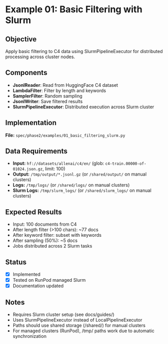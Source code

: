 # Example 01: Basic Filtering with Slurm

## Objective
Apply basic filtering to C4 data using SlurmPipelineExecutor for distributed processing across cluster nodes.

## Components
- **JsonlReader**: Read from HuggingFace C4 dataset
- **LambdaFilter**: Filter by length and keywords
- **SamplerFilter**: Random sampling
- **JsonlWriter**: Save filtered results
- **SlurmPipelineExecutor**: Distributed execution across Slurm cluster

## Implementation
**File:** `spec/phase2/examples/01_basic_filtering_slurm.py`

## Data Requirements
- **Input:** `hf://datasets/allenai/c4/en/` (glob: `c4-train.00000-of-01024.json.gz`, limit: 100)
- **Output:** `/tmp/output/*.jsonl.gz` (or `/shared/output/` on manual clusters)
- **Logs:** `/tmp/logs/` (or `/shared/logs/` on manual clusters)
- **Slurm Logs:** `/tmp/slurm_logs/` (or `/shared/slurm_logs/` on manual clusters)

## Expected Results
- Input: 100 documents from C4
- After length filter (>100 chars): ~77 docs
- After keyword filter: subset with keywords
- After sampling (50%): ~5 docs
- Jobs distributed across 2 Slurm tasks

## Status
- [x] Implemented
- [x] Tested on RunPod managed Slurm
- [x] Documentation updated

## Notes
- Requires Slurm cluster setup (see docs/guides/)
- Uses SlurmPipelineExecutor instead of LocalPipelineExecutor
- Paths should use shared storage (/shared/) for manual clusters
- For managed clusters (RunPod), /tmp/ paths work due to automatic synchronization
